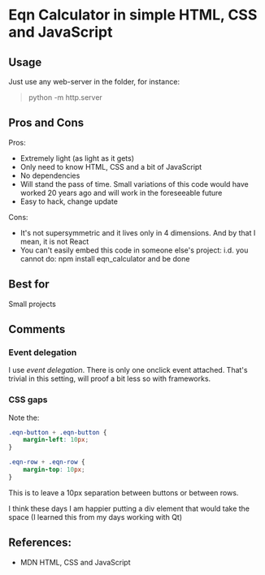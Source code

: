 # Eqn Calculator in simple HTML, CSS and JavaScript


## Usage

Just use any web-server in the folder, for instance:

> python -m http.server 



## Pros and Cons

Pros: 

* Extremely light (as light as it gets)
* Only need to know HTML, CSS and a bit of JavaScript
* No dependencies
* Will stand the pass of time. Small variations of this code would have worked 20 years ago and will work in the foreseeable future
* Easy to hack, change update

Cons:

* <joke>It's not supersymmetric and it lives only in 4 dimensions</joke>. And by that I mean, it is not React
* You can't easily embed this code in someone else's project: i.d. you cannot do: npm install eqn_calculator and be done

## Best for

Small projects

## Comments


### Event delegation

I use _event delegation_. There is only one onclick event attached. That's trivial in this setting, will proof a bit less so with frameworks.


### CSS gaps

Note the:

```css
.eqn-button + .eqn-button {
    margin-left: 10px;
}

.eqn-row + .eqn-row {
    margin-top: 10px;
}
```

This is to leave a 10px separation between buttons or between rows.

I think these days I am happier putting a div element that would take the space (I learned this from my days working with Qt)


## References:

* MDN HTML, CSS and JavaScript